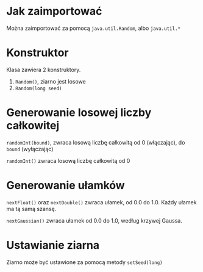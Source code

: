# Jak zaimportować
Można zaimportować za pomocą `java.util.Random`, albo `java.util.*`
# Konstruktor
Klasa zawiera 2 konstruktory. 
1. `Random()`, ziarno jest losowe
2. `Random(long seed)`
# Generowanie losowej liczby całkowitej
`randomInt(bound)`, zwraca losową liczbę całkowitą od $0$ (włączając), do `bound` (wyłączając)

`randomInt()` zwraca losową liczbę całkowitą od $0$

# Generowanie ułamków
`nextFloat()` oraz `nextDouble()` zwraca ułamek, od $0.0$ do $1.0$. Każdy ułamek ma tą samą szansę.

`nextGaussian()` zwraca ułamek od $0.0$ do $1.0$, według krzywej Gaussa.

# Ustawianie ziarna
Ziarno może być ustawione za pomocą metody `setSeed(long)`